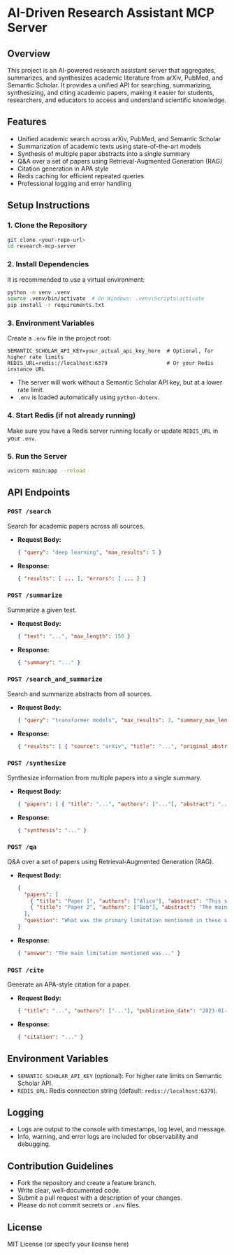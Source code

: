 # AI-Driven Research Assistant MCP Server

## Overview
This project is an AI-powered research assistant server that aggregates, summarizes, and synthesizes academic literature from arXiv, PubMed, and Semantic Scholar. It provides a unified API for searching, summarizing, synthesizing, and citing academic papers, making it easier for students, researchers, and educators to access and understand scientific knowledge.

## Features
- Unified academic search across arXiv, PubMed, and Semantic Scholar
- Summarization of academic texts using state-of-the-art models
- Synthesis of multiple paper abstracts into a single summary
- Q&A over a set of papers using Retrieval-Augmented Generation (RAG)
- Citation generation in APA style
- Redis caching for efficient repeated queries
- Professional logging and error handling

## Setup Instructions

### 1. Clone the Repository
```bash
git clone <your-repo-url>
cd research-mcp-server
```

### 2. Install Dependencies
It is recommended to use a virtual environment:
```bash
python -m venv .venv
source .venv/bin/activate  # On Windows: .venv\Scripts\activate
pip install -r requirements.txt
```

### 3. Environment Variables
Create a `.env` file in the project root:
```
SEMANTIC_SCHOLAR_API_KEY=your_actual_api_key_here  # Optional, for higher rate limits
REDIS_URL=redis://localhost:6379                   # Or your Redis instance URL
```
- The server will work without a Semantic Scholar API key, but at a lower rate limit.
- `.env` is loaded automatically using `python-dotenv`.

### 4. Start Redis (if not already running)
Make sure you have a Redis server running locally or update `REDIS_URL` in your `.env`.

### 5. Run the Server
```bash
uvicorn main:app --reload
```

## API Endpoints

### `POST /search`
Search for academic papers across all sources.
- **Request Body:**
  ```json
  { "query": "deep learning", "max_results": 5 }
  ```
- **Response:**
  ```json
  { "results": [ ... ], "errors": [ ... ] }
  ```

### `POST /summarize`
Summarize a given text.
- **Request Body:**
  ```json
  { "text": "...", "max_length": 150 }
  ```
- **Response:**
  ```json
  { "summary": "..." }
  ```

### `POST /search_and_summarize`
Search and summarize abstracts from all sources.
- **Request Body:**
  ```json
  { "query": "transformer models", "max_results": 3, "summary_max_length": 50, "summary_min_length": 25 }
  ```
- **Response:**
  ```json
  { "results": [ { "source": "arXiv", "title": "...", "original_abstract": "...", "summary": "..." } ], "errors": [ ... ] }
  ```

### `POST /synthesize`
Synthesize information from multiple papers into a single summary.
- **Request Body:**
  ```json
  { "papers": [ { "title": "...", "authors": ["..."], "abstract": "...", ... } ] }
  ```
- **Response:**
  ```json
  { "synthesis": "..." }
  ```

### `POST /qa`
Q&A over a set of papers using Retrieval-Augmented Generation (RAG).
- **Request Body:**
  ```json
  {
    "papers": [
      { "title": "Paper 1", "authors": ["Alice"], "abstract": "This study explores...", "source": "arXiv", "publication_date": "2023-01-01", "url": "..." },
      { "title": "Paper 2", "authors": ["Bob"], "abstract": "The main limitation was...", "source": "PubMed", "publication_date": "2022-12-01", "url": "..." }
    ],
    "question": "What was the primary limitation mentioned in these studies?"
  }
  ```
- **Response:**
  ```json
  { "answer": "The main limitation mentioned was..." }
  ```

### `POST /cite`
Generate an APA-style citation for a paper.
- **Request Body:**
  ```json
  { "title": "...", "authors": ["..."], "publication_date": "2023-01-01", "source": "arXiv", "abstract": "...", "url": "..." }
  ```
- **Response:**
  ```json
  { "citation": "..." }
  ```

## Environment Variables
- `SEMANTIC_SCHOLAR_API_KEY` (optional): For higher rate limits on Semantic Scholar API.
- `REDIS_URL`: Redis connection string (default: `redis://localhost:6379`).

## Logging
- Logs are output to the console with timestamps, log level, and message.
- Info, warning, and error logs are included for observability and debugging.

## Contribution Guidelines
- Fork the repository and create a feature branch.
- Write clear, well-documented code.
- Submit a pull request with a description of your changes.
- Please do not commit secrets or `.env` files.

## License
MIT License (or specify your license here) 
